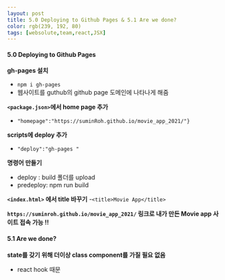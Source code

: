 ```yaml
---
layout: post
title: 5.0 Deploying to Github Pages & 5.1 Are we done?
color: rgb(239, 192, 80)
tags: [websolute,team,react,JSX]
---
```


#### 5.0 Deploying to Github Pages


__gh-pages 설치__
- `npm i gh-pages`
- 웹사이트를 guthub의 github page 도메인에 나타나게 해줌

__`<package.json>`에서 home page 추가__
- `"homepage":"https://suminRoh.github.io/movie_app_2021/"}`


__scripts에 deploy 추가__
- `"deploy":"gh-pages "`



__명령어 만들기__
- deploy :  build 폴더를 upload
- predeploy: npm run build


__`<index.html>` 에서 title 바꾸기__
-`<title>Movie App</title>` 


__`https://suminroh.github.io/movie_app_2021/` 링크로 내가 만든 Movie app 사이트 접속 가능 !!__




#### 5.1 Are we done?


__state를 갖기 위해 더이상 class component를 가질 필요 없음__
- react hook 때문